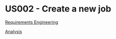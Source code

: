 # US002 - Create a new job

[Requirements Engineering](01.requirements-engineering/Readme.md)

[Analysis](02.analysis/Readme.md)